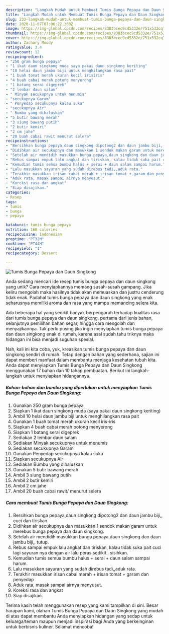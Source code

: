 ```yaml
---
description: "Langkah Mudah untuk Membuat Tumis Bunga Pepaya dan Daun Singkong yang Bisa Manjain Lidah"
title: "Langkah Mudah untuk Membuat Tumis Bunga Pepaya dan Daun Singkong yang Bisa Manjain Lidah"
slug: 233-langkah-mudah-untuk-membuat-tumis-bunga-pepaya-dan-daun-singkong-yang-bisa-manjain-lidah
date: 2020-11-07T07:06:22.380Z
image: https://img-global.cpcdn.com/recipes/8303bcec9cd5332e/751x532cq70/tumis-bunga-pepaya-dan-daun-singkong-foto-resep-utama.jpg
thumbnail: https://img-global.cpcdn.com/recipes/8303bcec9cd5332e/751x532cq70/tumis-bunga-pepaya-dan-daun-singkong-foto-resep-utama.jpg
cover: https://img-global.cpcdn.com/recipes/8303bcec9cd5332e/751x532cq70/tumis-bunga-pepaya-dan-daun-singkong-foto-resep-utama.jpg
author: Zachary Moody
ratingvalue: 3.4
reviewcount: 12
recipeingredient:
- "250 gram bunga pepaya"
- "1 ikat daun singkong muda saya pakai daun singkong keriting"
- "10 helai daun jambu biji untuk menghilangkan rasa pait"
- "1 buah tomat merah ukuran kecil irisiris"
- "4 buah cabai merah potong menyerong"
- "1 batang serai digeprek"
- "2 lembar daun salam"
- " Minyak secukupnya untuk menumis"
- "secukupnya Garam"
- " Penyedap secukupnya kalau suka"
- "secukupnya Air"
- " Bumbu yang dihaluskan"
- "5 butir bawang merah"
- "3 siung bawang putih"
- "2 butir kemiri"
- "2 cm jahe"
- "20 buah cabai rawit menurut selera"
recipeinstructions:
- "Bersihkan bunga pepaya,daun singkong dipotong2 dan daun jambu biji,, cuci dan tiriskan."
- "Didihkan air secukupnya dan masukkan 1 sendok makan garam untuk merebus bunga pepaya dan daun singkong."
- "Setelah air mendidih masukkan bunga pepaya,daun singkong dan daun jambu biji,, tutup."
- "Rebus sampai empuk lalu angkat dan tiriskan, kalau tidak suka pait cuci lagi sayuran nya dengan air lalu peras sedikit.. sisihkan."
- "Kemudian tumis semua bumbu halus + serai + daun salam sampai harum."
- "Lalu masukkan sayuran yang sudah direbus tadi,,aduk rata."
- "Terakhir masukkan irisan cabai merah + irisan tomat + garam dan penyedap"
- "Aduk rata, masak sampai airnya menyusut."
- "Koreksi rasa dan angkat"
- "Siap disajikan."
categories:
- Resep
tags:
- tumis
- bunga
- pepaya

katakunci: tumis bunga pepaya 
nutrition: 160 calories
recipecuisine: Indonesian
preptime: "PT32M"
cooktime: "PT44M"
recipeyield: "1"
recipecategory: Dessert

---
```



![Tumis Bunga Pepaya dan Daun Singkong](https://img-global.cpcdn.com/recipes/8303bcec9cd5332e/751x532cq70/tumis-bunga-pepaya-dan-daun-singkong-foto-resep-utama.jpg)

Anda sedang mencari ide resep tumis bunga pepaya dan daun singkong yang unik? Cara menyiapkannya memang susah-susah gampang. Jika keliru mengolah maka hasilnya tidak akan memuaskan dan justru cenderung tidak enak. Padahal tumis bunga pepaya dan daun singkong yang enak seharusnya memiliki aroma dan rasa yang mampu memancing selera kita.

Ada beberapa hal yang sedikit banyak berpengaruh terhadap kualitas rasa dari tumis bunga pepaya dan daun singkong, pertama dari jenis bahan, selanjutnya pemilihan bahan segar, hingga cara mengolah dan menyajikannya. Tak perlu pusing jika ingin menyiapkan tumis bunga pepaya dan daun singkong enak di rumah, karena asal sudah tahu triknya maka hidangan ini bisa menjadi suguhan spesial.




Nah, kali ini kita coba, yuk, kreasikan tumis bunga pepaya dan daun singkong sendiri di rumah. Tetap dengan bahan yang sederhana, sajian ini dapat memberi manfaat dalam membantu menjaga kesehatan tubuh kita. Anda dapat menyiapkan Tumis Bunga Pepaya dan Daun Singkong menggunakan 17 bahan dan 10 tahap pembuatan. Berikut ini langkah-langkah untuk menyiapkan hidangannya.

<!--inarticleads1-->

##### Bahan-bahan dan bumbu yang diperlukan untuk menyiapkan Tumis Bunga Pepaya dan Daun Singkong:

1. Gunakan 250 gram bunga pepaya
1. Siapkan 1 ikat daun singkong muda (saya pakai daun singkong keriting)
1. Ambil 10 helai daun jambu biji untuk menghilangkan rasa pait
1. Gunakan 1 buah tomat merah ukuran kecil iris-iris
1. Siapkan 4 buah cabai merah potong menyerong
1. Siapkan 1 batang serai digeprek
1. Sediakan 2 lembar daun salam
1. Sediakan  Minyak secukupnya untuk menumis
1. Sediakan secukupnya Garam
1. Gunakan  Penyedap secukupnya kalau suka
1. Siapkan secukupnya Air
1. Sediakan  Bumbu yang dihaluskan
1. Gunakan 5 butir bawang merah
1. Ambil 3 siung bawang putih
1. Ambil 2 butir kemiri
1. Ambil 2 cm jahe
1. Ambil 20 buah cabai rawit/ menurut selera




<!--inarticleads2-->

##### Cara membuat Tumis Bunga Pepaya dan Daun Singkong:

1. Bersihkan bunga pepaya,daun singkong dipotong2 dan daun jambu biji,, cuci dan tiriskan.
1. Didihkan air secukupnya dan masukkan 1 sendok makan garam untuk merebus bunga pepaya dan daun singkong.
1. Setelah air mendidih masukkan bunga pepaya,daun singkong dan daun jambu biji,, tutup.
1. Rebus sampai empuk lalu angkat dan tiriskan, kalau tidak suka pait cuci lagi sayuran nya dengan air lalu peras sedikit.. sisihkan.
1. Kemudian tumis semua bumbu halus + serai + daun salam sampai harum.
1. Lalu masukkan sayuran yang sudah direbus tadi,,aduk rata.
1. Terakhir masukkan irisan cabai merah + irisan tomat + garam dan penyedap
1. Aduk rata, masak sampai airnya menyusut.
1. Koreksi rasa dan angkat
1. Siap disajikan.




Terima kasih telah menggunakan resep yang kami tampilkan di sini. Besar harapan kami, olahan Tumis Bunga Pepaya dan Daun Singkong yang mudah di atas dapat membantu Anda menyiapkan hidangan yang sedap untuk keluarga/teman maupun menjadi inspirasi bagi Anda yang berkeinginan untuk berbisnis kuliner. Selamat mencoba!

